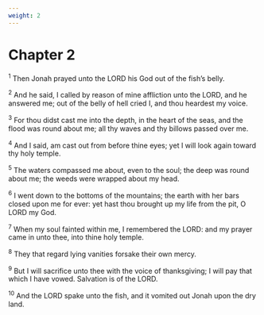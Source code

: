 ```yaml
---
weight: 2
---
```


# Chapter 2

<sup>1</sup> Then Jonah prayed unto the LORD his God out of the fish’s belly. 

<sup>2</sup> And he said, I called by reason of mine affliction unto the LORD, and he answered me; out of the belly of hell cried I, and thou heardest my voice. 

<sup>3</sup> For thou didst cast me into the depth, in the heart of the seas, and the flood was round about me; all thy waves and thy billows passed over me. 

<sup>4</sup> And I said, am cast out from before thine eyes; yet I will look again toward thy holy temple. 

<sup>5</sup> The waters compassed me about, even to the soul; the deep was round about me; the weeds were wrapped about my head. 

<sup>6</sup> I went down to the bottoms of the mountains; the earth with her bars closed upon me for ever: yet hast thou brought up my life from the pit, O LORD my God. 

<sup>7</sup> When my soul fainted within me, I remembered the LORD: and my prayer came in unto thee, into thine holy temple. 

<sup>8</sup> They that regard lying vanities forsake their own mercy. 

<sup>9</sup> But I will sacrifice unto thee with the voice of thanksgiving; I will pay that which I have vowed. Salvation is of the LORD. 

<sup>10</sup> And the LORD spake unto the fish, and it vomited out Jonah upon the dry land. 



